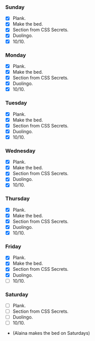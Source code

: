 ### Sunday

- [x] Plank.
- [x] Make the bed.
- [x] Section from CSS Secrets.
- [x] Duolingo.
- [x] 10/10.

### Monday

- [x] Plank.
- [x] Make the bed.
- [x] Section from CSS Secrets.
- [x] Duolingo.
- [x] 10/10.

### Tuesday

- [x] Plank.
- [x] Make the bed.
- [x] Section from CSS Secrets.
- [x] Duolingo.
- [x] 10/10.

### Wednesday

- [x] Plank.
- [x] Make the bed.
- [x] Section from CSS Secrets.
- [x] Duolingo.
- [x] 10/10.

### Thursday

- [x] Plank.
- [x] Make the bed.
- [x] Section from CSS Secrets.
- [x] Duolingo.
- [x] 10/10.

### Friday

- [x] Plank.
- [x] Make the bed.
- [x] Section from CSS Secrets.
- [x] Duolingo.
- [ ] 10/10.

### Saturday

- [ ] Plank.
- [ ] Section from CSS Secrets.
- [ ] Duolingo.
- [ ] 10/10.
- (Alaina makes the bed on Saturdays)